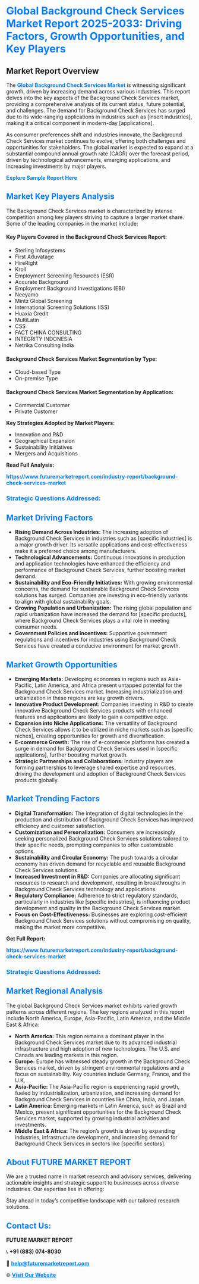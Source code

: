 <h1 style="color: #007BFF;">Global Background Check Services Market Report 2025-2033: Driving Factors, Growth Opportunities, and Key Players</h1>

<section id="overview">
<h2>Market Report Overview</h2>
<p>The <a href="https://www.futuremarketreport.com/industry-report/background-check-services-market" style="color: #007BFF; text-decoration: none;"><strong>Global Background Check Services Market</strong></a> is witnessing significant growth, driven by increasing demand across various industries. This report delves into the key aspects of the Background Check Services market, providing a comprehensive analysis of its current status, future potential, and challenges. The demand for Background Check Services has surged due to its wide-ranging applications in industries such as [insert industries], making it a critical component in modern-day [applications].</p>
<p>As consumer preferences shift and industries innovate, the Background Check Services market continues to evolve, offering both challenges and opportunities for stakeholders. The global market is expected to expand at a substantial compound annual growth rate (CAGR) over the forecast period, driven by technological advancements, emerging applications, and increasing investments by major players.</p>
</section>

<section id="overview">
<p><a href="https://www.futuremarketreport.com/request-sample/reportId=46703" style="color: #007BFF; text-decoration: none;"><strong>Explore Sample Report Here</strong></a></p>
</section>

<section id="key-players">
<h2 style="color: #007BFF;">Market Key Players Analysis</h2>
<p>The Background Check Services market is characterized by intense competition among key players striving to capture a larger market share. Some of the leading companies in the market include:</p>
<h4>Key Players Covered in the Background Check Services Report:</h4>
<ul><li>Sterling Infosystems</li><li>First Aduvatage</li><li>HireRight</li><li>Kroll</li><li>Employment Screening Resources (ESR)</li><li>Accurate Background</li><li>Employment Background Investigations (EBI)</li><li>Neeyamo</li><li>Mintz Global Screening</li><li>International Screening Solutions (ISS)</li><li>Huaxia Credit</li><li>MultiLatin</li><li>CSS</li><li>FACT CHINA CONSULTING</li><li>INTEGRITY INDONESIA</li><li>Netrika Consulting India</li></ul>
<h4>Background Check Services Market Segmentation by Type:</h4>
<ul><li>Cloud-based Type</li><li>On-premise Type</li></ul>

<h4>Background Check Services Market Segmentation by Application:</h4>
<ul><li>Commercial Customer</li><li>Private Customer</li></ul>
<p><strong>Key Strategies Adopted by Market Players:</strong></p>
<ul>
<li>Innovation and R&D</li>
<li>Geographical Expansion</li>
<li>Sustainability Initiatives</li>
<li>Mergers and Acquisitions</li>
</ul>
</section>

<section>
<p><strong>Read Full Analysis: </strong></p><a href="https://www.futuremarketreport.com/industry-report/background-check-services-market" style="color: #007BFF; text-decoration: none;"><strong>https://www.futuremarketreport.com/industry-report/background-check-services-market</strong></a>
<h3 style="color: #007BFF;">Strategic Questions Addressed:</h3>
</section>

<section id="driving-factors">
<h2 style="color: #007BFF;">Market Driving Factors</h2>
<ul>
<li><strong>Rising Demand Across Industries:</strong> The increasing adoption of Background Check Services in industries such as [specific industries] is a major growth driver. Its versatile applications and cost-effectiveness make it a preferred choice among manufacturers.</li>
<li><strong>Technological Advancements:</strong> Continuous innovations in production and application technologies have enhanced the efficiency and performance of Background Check Services, further boosting market demand.</li>
<li><strong>Sustainability and Eco-Friendly Initiatives:</strong> With growing environmental concerns, the demand for sustainable Background Check Services solutions has surged. Companies are investing in eco-friendly variants to align with global sustainability goals.</li>
<li><strong>Growing Population and Urbanization:</strong> The rising global population and rapid urbanization have increased the demand for [specific products], where Background Check Services plays a vital role in meeting consumer needs.</li>
<li><strong>Government Policies and Incentives:</strong> Supportive government regulations and incentives for industries using Background Check Services have created a conducive environment for market growth.</li>
</ul>
</section>

<section id="growth-opportunities">
<h2 style="color: #007BFF;">Market Growth Opportunities</h2>
<ul>
<li><strong>Emerging Markets:</strong> Developing economies in regions such as Asia-Pacific, Latin America, and Africa present untapped potential for the Background Check Services market. Increasing industrialization and urbanization in these regions are key growth drivers.</li>
<li><strong>Innovative Product Development:</strong> Companies investing in R&D to create innovative Background Check Services products with enhanced features and applications are likely to gain a competitive edge.</li>
<li><strong>Expansion into Niche Applications:</strong> The versatility of Background Check Services allows it to be utilized in niche markets such as [specific niches], creating opportunities for growth and diversification.</li>
<li><strong>E-commerce Growth:</strong> The rise of e-commerce platforms has created a surge in demand for Background Check Services used in [specific applications], further boosting market growth.</li>
<li><strong>Strategic Partnerships and Collaborations:</strong> Industry players are forming partnerships to leverage shared expertise and resources, driving the development and adoption of Background Check Services products globally.</li>
</ul>
</section>

<section id="trending-factors">
<h2 style="color: #007BFF;">Market Trending Factors</h2>
<ul>
<li><strong>Digital Transformation:</strong> The integration of digital technologies in the production and distribution of Background Check Services has improved efficiency and customer satisfaction.</li>
<li><strong>Customization and Personalization:</strong> Consumers are increasingly seeking personalized Background Check Services solutions tailored to their specific needs, prompting companies to offer customizable options.</li>
<li><strong>Sustainability and Circular Economy:</strong> The push towards a circular economy has driven demand for recyclable and reusable Background Check Services solutions.</li>
<li><strong>Increased Investment in R&D:</strong> Companies are allocating significant resources to research and development, resulting in breakthroughs in Background Check Services technology and applications.</li>
<li><strong>Regulatory Compliance:</strong> Adherence to strict regulatory standards, particularly in industries like [specific industries], is influencing product development and quality in the Background Check Services market.</li>
<li><strong>Focus on Cost-Effectiveness:</strong> Businesses are exploring cost-efficient Background Check Services solutions without compromising on quality, making the market more competitive.</li>
</ul>
</section>

<section>
<p><strong>Get Full Report: </strong></p><a href="https://www.futuremarketreport.com/industry-report/background-check-services-market" style="color: #007BFF; text-decoration: none;"><strong>https://www.futuremarketreport.com/industry-report/background-check-services-market</strong></a>
<h3 style="color: #007BFF;">Strategic Questions Addressed:</h3>
</section>


<section id="regional-analysis">
<h2 style="color: #007BFF;">Market Regional Analysis</h2>
<p>The global Background Check Services market exhibits varied growth patterns across different regions. The key regions analyzed in this report include North America, Europe, Asia-Pacific, Latin America, and the Middle East & Africa:</p>
<ul>
<li><strong>North America:</strong> This region remains a dominant player in the Background Check Services market due to its advanced industrial infrastructure and high adoption of new technologies. The U.S. and Canada are leading markets in this region.</li>
<li><strong>Europe:</strong> Europe has witnessed steady growth in the Background Check Services market, driven by stringent environmental regulations and a focus on sustainability. Key countries include Germany, France, and the U.K.</li>
<li><strong>Asia-Pacific:</strong> The Asia-Pacific region is experiencing rapid growth, fueled by industrialization, urbanization, and increasing demand for Background Check Services in countries like China, India, and Japan.</li>
<li><strong>Latin America:</strong> Emerging markets in Latin America, such as Brazil and Mexico, present significant opportunities for the Background Check Services market, supported by growing industrial activities and investments.</li>
<li><strong>Middle East & Africa:</strong> The region’s growth is driven by expanding industries, infrastructure development, and increasing demand for Background Check Services in sectors like [specific sectors].</li>
</ul>
</section>

<footer>
<h2 style="color: #007BFF;">About FUTURE MARKET REPORT</h2>
<p>We are a trusted name in market research and advisory services, delivering actionable insights and strategic support to businesses across diverse industries. Our expertise lies in offering:</p>

<p>Stay ahead in today’s competitive landscape with our tailored research solutions.</p>

<h2 style="color: #007BFF;">Contact Us:</h2>
<p><strong>FUTURE MARKET REPORT</strong></p>
<p>📞 <strong>+91 (883) 074-8030</strong></p>
<p>📧 <strong><a href="mailto:help@futuremarketreport.com" style="color: #007BFF;">help@futuremarketreport.com</a></strong></p>
<p>🌐 <strong><a href="https://www.futuremarketreport.com/" style="color: #007BFF;">Visit Our Website</a></strong></p>
</footer>